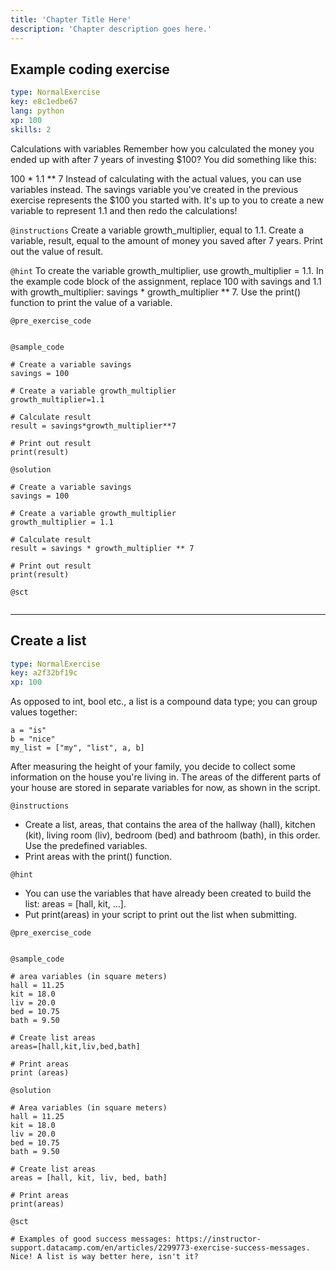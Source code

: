 ```yaml
---
title: 'Chapter Title Here'
description: 'Chapter description goes here.'
---
```


## Example coding exercise

```yaml
type: NormalExercise
key: e8c1edbe67
lang: python
xp: 100
skills: 2
```

Calculations with variables
Remember how you calculated the money you ended up with after 7 years of investing $100? You did something like this:

100 * 1.1 ** 7
Instead of calculating with the actual values, you can use variables instead. The savings variable you've created in the previous exercise represents the $100 you started with. It's up to you to create a new variable to represent 1.1 and then redo the calculations!

`@instructions`
Create a variable growth_multiplier, equal to 1.1.
Create a variable, result, equal to the amount of money you saved after 7 years.
Print out the value of result.

`@hint`
To create the variable growth_multiplier, use growth_multiplier = 1.1.
In the example code block of the assignment, replace 100 with savings and 1.1 with growth_multiplier: savings * growth_multiplier ** 7.
Use the print() function to print the value of a variable.

`@pre_exercise_code`
```{python}

```

`@sample_code`
```{python}
# Create a variable savings
savings = 100

# Create a variable growth_multiplier
growth_multiplier=1.1

# Calculate result
result = savings*growth_multiplier**7

# Print out result
print(result)
```

`@solution`
```{python}
# Create a variable savings
savings = 100

# Create a variable growth_multiplier
growth_multiplier = 1.1

# Calculate result
result = savings * growth_multiplier ** 7

# Print out result
print(result)
```

`@sct`
```{python}

```

---

## Create a list

```yaml
type: NormalExercise
key: a2f32bf19c
xp: 100
```

<!-- Guidelines for contexts: https://instructor-support.datacamp.com/en/articles/2375526-course-coding-exercises. -->

As opposed to int, bool etc., a list is a compound data type; you can group values together:

```
a = "is"
b = "nice"
my_list = ["my", "list", a, b]
```
After measuring the height of your family, you decide to collect some information on the house you're living in. The areas of the different parts of your house are stored in separate variables for now, as shown in the script.

`@instructions`
<!-- Guidelines for instructions https://instructor-support.datacamp.com/en/articles/2375526-course-coding-exercises. -->
- Create a list, areas, that contains the area of the hallway (hall), kitchen (kit), living room (liv), bedroom (bed) and bathroom (bath), in this order. Use the predefined variables.
- Print areas with the print() function.

`@hint`
<!-- Examples of good hints: https://instructor-support.datacamp.com/en/articles/2379164-hints-best-practices. -->
- You can use the variables that have already been created to build the list: areas = [hall, kit, ...].
- Put print(areas) in your script to print out the list when submitting.

`@pre_exercise_code`
```{python}

```

`@sample_code`
```{python}
# area variables (in square meters)
hall = 11.25
kit = 18.0
liv = 20.0
bed = 10.75
bath = 9.50

# Create list areas
areas=[hall,kit,liv,bed,bath]

# Print areas
print (areas)

```

`@solution`
```{python}
# Area variables (in square meters)
hall = 11.25
kit = 18.0
liv = 20.0
bed = 10.75
bath = 9.50

# Create list areas
areas = [hall, kit, liv, bed, bath]

# Print areas
print(areas)
```

`@sct`
```{python}
# Examples of good success messages: https://instructor-support.datacamp.com/en/articles/2299773-exercise-success-messages.
Nice! A list is way better here, isn't it?
```
